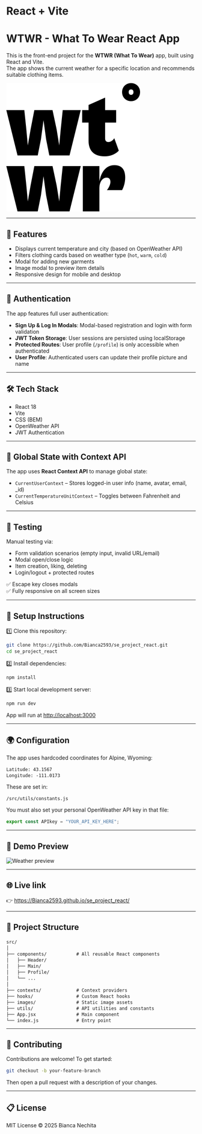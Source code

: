 # React + Vite

# WTWR - What To Wear React App

This is the front-end project for the **WTWR (What To Wear)** app, built using React and Vite.  
The app shows the current weather for a specific location and recommends suitable clothing items.

![WTWR Screenshot](./src/images/wtwr.svg)

---

## 🌟 Features

- Displays current temperature and city (based on OpenWeather API)
- Filters clothing cards based on weather type (`hot`, `warm`, `cold`)
- Modal for adding new garments
- Image modal to preview item details
- Responsive design for mobile and desktop

---

## 🔐 Authentication

The app features full user authentication:

- **Sign Up & Log In Modals**: Modal-based registration and login with form validation
- **JWT Token Storage**: User sessions are persisted using localStorage
- **Protected Routes**: User profile (`/profile`) is only accessible when authenticated
- **User Profile**: Authenticated users can update their profile picture and name

---

## 🛠 Tech Stack

- React 18
- Vite
- CSS (BEM)
- OpenWeather API
- JWT Authentication

---

## 🎯 Global State with Context API

The app uses **React Context API** to manage global state:

- `CurrentUserContext` – Stores logged-in user info (name, avatar, email, _id)
- `CurrentTemperatureUnitContext` – Toggles between Fahrenheit and Celsius

---

## 🧪 Testing

Manual testing via:

- Form validation scenarios (empty input, invalid URL/email)
- Modal open/close logic
- Item creation, liking, deleting
- Login/logout + protected routes

✅ Escape key closes modals  
✅ Fully responsive on all screen sizes

---

## 🚀 Setup Instructions

1️⃣ Clone this repository:

```bash
git clone https://github.com/Bianca2593/se_project_react.git
cd se_project_react
```

2️⃣ Install dependencies:

```bash
npm install
```

3️⃣ Start local development server:

```bash
npm run dev
```

App will run at [http://localhost:3000](http://localhost:3000)

---

## 🌍 Configuration

The app uses hardcoded coordinates for Alpine, Wyoming:

```
Latitude: 43.1567  
Longitude: -111.0173
```

These are set in:

```
/src/utils/constants.js
```

You must also set your personal OpenWeather API key in that file:

```js
export const APIkey = "YOUR_API_KEY_HERE";
```

---

## 📸 Demo Preview

<img src="weather-preview.png" alt="Weather preview" width="600" />

---

## 🌐 Live link

👉 https://Bianca2593.github.io/se_project_react/

---

## 📂 Project Structure

```
src/
│
├── components/           # All reusable React components
│   ├── Header/
│   ├── Main/
│   ├── Profile/
│   └── ...
│
├── contexts/             # Context providers
├── hooks/                # Custom React hooks
├── images/               # Static image assets
├── utils/                # API utilities and constants
├── App.jsx               # Main component
└── index.js              # Entry point
```

---

## 🤝 Contributing

Contributions are welcome! To get started:

```bash
git checkout -b your-feature-branch
```

Then open a pull request with a description of your changes.

---

## 📋 License

MIT License © 2025 Bianca Nechita
